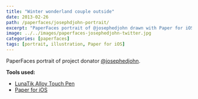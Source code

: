 ```yaml
---
title: "Winter wonderland couple outside"
date: 2013-02-26
path: /paperfaces/josephdjohn-portrait/
excerpt: "PaperFaces portrait of @josephedjohn drawn with Paper for iOS on an iPad."
image: ../../images/paperfaces-josephedjohn-twitter.jpg
categories: [paperfaces]
tags: [portrait, illustration, Paper for iOS]
---
```


PaperFaces portrait of project donator [@josephedjohn](https://twitter.com/josephedjohn).

**Tools used:**

- [LunaTik Alloy Touch Pen](https://www.amazon.com/gp/product/B00821TR7G/ref=as_li_ss_tl?ie=UTF8&tag=mademist-20&linkCode=as2&camp=1789&creative=390957&creativeASIN=B00821TR7G)
- [Paper for iOS](https://paper.bywetransfer.com/)
